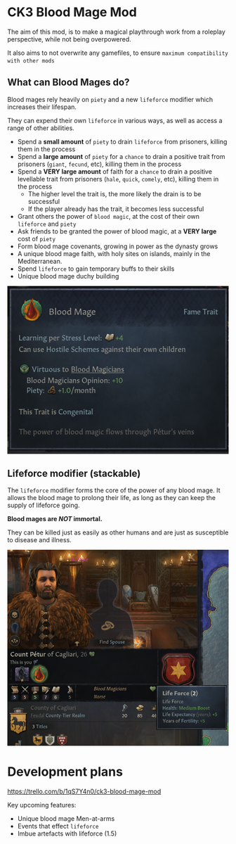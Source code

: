 # CK3 Blood Mage Mod
The aim of this mod, is to make a magical playthrough work from a roleplay perspective, while not being overpowered. 

It also aims to not overwrite any gamefiles, to ensure `maximum compatibility with other mods`

## What can Blood Mages do? 
Blood mages rely heavily on `piety` and a new `lifeforce` modifier which increases their lifespan. 

They can expend their own `lifeforce` in various ways, as well as access a range of other abilities. 

- Spend a **small amount** of `piety` to drain `lifeforce` from prisoners, killing them in the process
- Spend a **large amount** of `piety` for a `chance` to drain a positive trait from prisoners (`giant`, `fecund`, etc), killing them in the process
- Spend a **VERY large amount** of faith for a `chance` to drain a positive levellable trait from prisoners (`hale`, `quick`, `comely`, etc), killing them in the process
    - The higher level the trait is, the more likely the drain is to be successful
    - If the player already has the trait, it becomes less successful
- Grant others the power of `blood magic`, at the cost of their own `lifeforce` and `piety`
- Ask friends to be granted the power of blood magic, at a **VERY large** cost of `piety` 
- Form blood mage covenants, growing in power as the dynasty grows
- A unique blood mage faith, with holy sites on islands, mainly in the Mediterranean. 
- Spend `lifeforce` to gain temporary buffs to their skills
- Unique blood mage duchy building

<img src="thumbnail.png"/>

## Lifeforce modifier (stackable)
The `lifeforce` modifier forms the core of the power of any blood mage. 
It allows the blood mage to prolong their life, as long as they can keep the supply of lifeforce going. 

**Blood mages are _NOT_ immortal.** 

They can be killed just as easily as other humans and are just as susceptible to disease and illness. 

<img src="docs\screenshots\lifedrain-modifier.PNG"/>

# Development plans
https://trello.com/b/1qS7Y4n0/ck3-blood-mage-mod

Key upcoming features: 

* Unique blood mage Men-at-arms
* Events that effect `lifeforce`
* Imbue artefacts with lifeforce (1.5)
